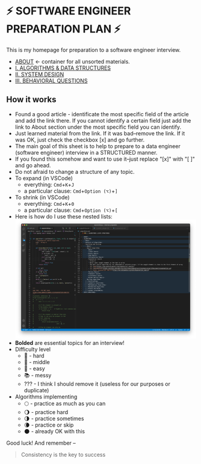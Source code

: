 # ⚡ SOFTWARE ENGINEER PREPARATION PLAN ⚡

This is my homepage for preparation to a software engineer interview.
  - [ABOUT](https://github.com/sgalich/interview-preparation/blob/main/0_about.md) <- container for all unsorted materials.
  - [I. ALGORITHMS & DATA STRUCTURES](https://github.com/sgalich/interview-preparation/blob/main/1_algorithms.md)
  - [II. SYSTEM DESIGN](https://github.com/sgalich/interview-preparation/blob/main/2_system_design.md)
  - [III. BEHAVIORAL QUESTIONS](https://github.com/sgalich/interview-preparation/blob/main/3_behavioral.md)

## How it works
  - Found a good article - identificate the most specific field of the article and add the link there. If you cannot identify a certain field just add the link to About section under the most specific field you can identify.
  - Just learned material from the link. If it was bad–remove the link. If it was OK, just check the checkbox [x] and go further.
  - The main goal of this sheet is to help to prepare to a data engineer (software engineer) interview in a STRUCTURED manner.
  - If you found this somehow and want to use it–just replace "[x]" with "[ ]" and go ahead.
  - Do not afraid to change a structure of any topic.
  - To expand (in VSCode)
    - everything: ```Cmd```+```K```+```J```
    - a particular clause: ```Cmd```+```Option (⌥)```+```]```
  - To shrink (in VSCode)
    - everything: ```Cmd```+```K```+```0```
    - a particular clause: ```Cmd```+```Option (⌥)```+```[```
  - Here is how do I use these nested lists: ![](https://github.com/sgalich/interview-preparation/blob/main/overview.png)
  - **Bolded** are essential topics for an interview!
  - Difficulty level
    * 📕 - hard
    * 📙 - middle
    * 📗 - easy
    * 📚 - messy
    * ??? - I think I should remove it (useless for our purposes or duplicate)
  - Algorithms implementing
    * 🌕 - practice as much as you can
    * 🌖 - practice hard
    * 🌗 - practice sometimes
    * 🌘 - practice or skip
    * 🌑 - already OK with this

Good luck! And remember –
> Consistency is the key to success